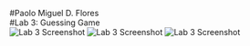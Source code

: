 #Paolo Miguel D. Flores <br />
#Lab 3: Guessing Game <br />
![Lab 3 Screenshot](https://github.com/paolofloress44/FECP-Java-Session1-GuessingGame/blob/main/Screenshot%202025-07-01%20at%205.10.09%E2%80%AFPM.png "Lab 3 Screenshot")
![Lab 3 Screenshot](https://github.com/paolofloress44/FECP-Java-Session1-GuessingGame/blob/main/Screenshot%202025-07-01%20at%205.10.19%E2%80%AFPM.png "Lab 3 Screenshot")
![Lab 3 Screenshot](https://github.com/paolofloress44/FECP-Java-Session1-GuessingGame/blob/main/Screenshot%202025-07-01%20at%205.10.59%E2%80%AFPM.png "Lab 3 Screenshot")
